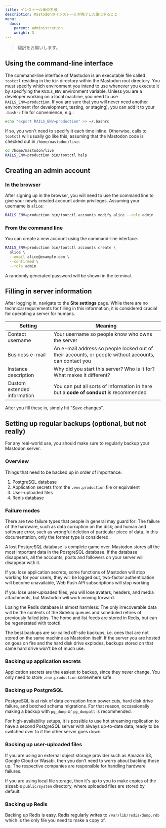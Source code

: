 ```yaml
---
title: インストール後の手順
description: Mastodonのインストールが完了した後にやること
menu:
  docs:
    parent: administration
    weight: 3
---
```


> 翻訳をお願いします。

## Using the command-line interface

The command-line interface of Mastodon is an executable file called `tootctl` residing in the `bin` directory within the Mastodon root directory. You must specify which environment you intend to use whenever you execute it by specifying the `RAILS_ENV` environment variable. Unless you are a developer working on a local machine, you need to use `RAILS_ENV=production`. If you are sure that you will never need another environment (for development, testing, or staging), you can add it to your `.bashrc` file for convenience, e.g.:

```bash
echo "export RAILS_ENV=production" >> ~/.bashrc
```

If so, you won't need to specify it each time inline. Otherwise, calls to `tootctl` will usually go like this, assuming that the Mastodon code is checked out in `/home/mastodon/live`:

```bash
cd /home/mastodon/live
RAILS_ENV=production bin/tootctl help
```

## Creating an admin account
### In the browser

After signing up in the browser, you will need to use the command line to give your newly created account admin privileges. Assuming your username is `alice`:

```bash
RAILS_ENV=production bin/tootctl accounts modify alice --role admin
```

### From the command line

You can create a new account using the command-line interface.

```bash
RAILS_ENV=production bin/tootctl accounts create \
  alice \
  --email alice@example.com \
  --confirmed \
  --role admin
```

A randomly generated password will be shown in the terminal.

## Filling in server information

After logging in, navigate to the **Site settings** page. While there are no technical requirements for filling in this information, it is considered crucial for operating a server for humans.

|Setting|Meaning|
|-------|-------|
|Contact username|Your username so people know who owns the server|
|Business e-mail|An e-mail address so people locked out of their accounts, or people without accounts, can contact you|
|Instance description|Why did you start this server? Who is it for? What makes it different?|
|Custom extended information|You can put all sorts of information in here but a **code of conduct** is recommended|

After you fill these in, simply hit "Save changes".

## Setting up regular backups (optional, but not really)

For any real-world use, you should make sure to regularly backup your Mastodon server.

### Overview

Things that need to be backed up in order of importance:

1. PostgreSQL database
2. Application secrets from the `.env.production` file or equivalent
3. User-uploaded files
4. Redis database

### Failure modes

There are two failure types that people in general may guard for: The failure of the hardware, such as data corruption on the disk; and human and software error, such as wrongful deletion of particular piece of data. In this documentation, only the former type is considered.

A lost PostgreSQL database is complete game over. Mastodon stores all the most important data in the PostgreSQL database. If the database disappears, all the accounts, posts and followers on your server will disappear with it.

If you lose application secrets, some functions of Mastodon will stop working for your users, they will be logged out, two-factor authentication will become unavailable, Web Push API subscriptions will stop working.

If you lose user-uploaded files, you will lose avatars, headers, and media attachments, but Mastodon *will* work moving forward.

Losing the Redis database is almost harmless: The only irrecoverable data will be the contents of the Sidekiq queues and scheduled retries of previously failed jobs. The home and list feeds are stored in Redis, but can be regenerated with tootctl.

The best backups are so-called off-site backups, i.e. ones that are not stored on the same machine as Mastodon itself. If the server you are hosted on goes on fire and the hard disk drive explodes, backups stored on that same hard drive won't be of much use.

### Backing up application secrets

Application secrets are the easiest to backup, since they never change. You only need to store `.env.production` somewhere safe.

### Backing up PostgreSQL

PostgreSQL is at risk of data corruption from power cuts, hard disk drive failure, and botched schema migrations. For that reason, occassionally making a backup with `pg_dump` or `pg_dumpall` is recommended.

For high-availability setups, it is possible to use hot streaming replication to have a second PostgreSQL server with always up-to-date data, ready to be switched over to if the other server goes down.

### Backing up user-uploaded files

If you are using an external object storage provider such as Amazon S3, Google Cloud or Wasabi, then you don't need to worry about backing those up. The respective companies are responsible for handling hardware failures.

If you are using local file storage, then it's up to you to make copies of the sizeable `public/system` directory, where uploaded files are stored by default.

### Backing up Redis

Backing up Redis is easy. Redis regularly writes to `/var/lib/redis/dump.rdb` which is the only file you need to make a copy of.

